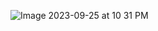 ![Image 2023-09-25 at 10 31 PM](https://github.com/TaranPannu/Camera/assets/99615766/b6e0a8ef-8fc6-4e25-80d7-5457f61db953)
